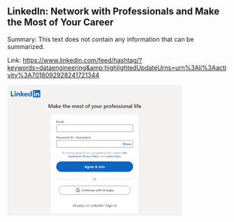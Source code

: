 ## LinkedIn: Network with Professionals and Make the Most of Your Career
Summary: This text does not contain any information that can be summarized.

Link: https://www.linkedin.com/feed/hashtag/?keywords=dataengineering&amp;highlightedUpdateUrns=urn%3Ali%3Aactivity%3A7018092928241721344

<img src="/img/739b9950-0d99-44d9-abb6-b5321066450b.png" width="400" />
<br/><br/>
